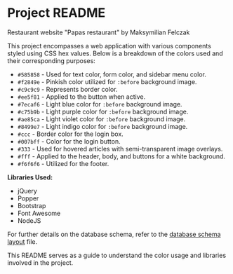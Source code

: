# Project README

Restaurant website "Papas restaurant" by Maksymilian Felczak 

This project encompasses a web application with various components styled using CSS hex values. Below is a breakdown of the colors used and their corresponding purposes:

- `#585858` - Used for text color, form color, and sidebar menu color.
- `#f2849e` - Pinkish color utilized for `:before` background image.
- `#c9c9c9` - Represents border color.
- `#ee5f81` - Applied to the button when active.
- `#7ecaf6` - Light blue color for `:before` background image.
- `#c75b9b` - Light purple color for `:before` background image.
- `#ae85ca` - Light violet color for `:before` background image.
- `#8499e7` - Light indigo color for `:before` background image.
- `#ccc` - Border color for the login box.
- `#007bff` - Color for the login button.
- `#333` - Used for hovered articles with semi-transparent image overlays.
- `#fff` - Applied to the header, body, and buttons for a white background.
- `#f6f6f6` - Utilized for the footer.

**Libraries Used:**
- jQuery
- Popper
- Bootstrap
- Font Awesome
- NodeJS

For further details on the database schema, refer to the [database schema layout](.db/scheme.txt) file.

This README serves as a guide to understand the color usage and libraries involved in the project.